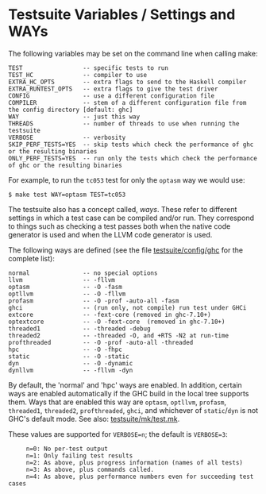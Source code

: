 # Testsuite Variables / Settings and WAYs


The following variables may be set on the command line when calling make:

```wiki
TEST                 -- specific tests to run
TEST_HC              -- compiler to use
EXTRA_HC_OPTS        -- extra flags to send to the Haskell compiler
EXTRA_RUNTEST_OPTS   -- extra flags to give the test driver
CONFIG               -- use a different configuration file
COMPILER             -- stem of a different configuration file from the config directory [default: ghc]
WAY                  -- just this way
THREADS              -- number of threads to use when running the testsuite
VERBOSE              -- verbosity
SKIP_PERF_TESTS=YES  -- skip tests which check the performance of ghc or the resulting binaries
ONLY_PERF_TESTS=YES  -- run only the tests which check the performance of ghc or the resulting binaries
```


For example, to run the `tc053` test for only the `optasm` way we would use:

```wiki
$ make test WAY=optasm TEST=tc053
```


The testsuite also has a concept called, *ways*. These refer to different settings in which a test case can be compiled and/or run. They correspond to things such as checking a test passes both when the native code generator is used and when the LLVM code generator is used.


The following ways are defined (see the file [testsuite/config/ghc](/trac/ghc/browser/ghc/testsuite/config/ghc)
for the complete list):

```wiki
normal               -- no special options
llvm                 -- -fllvm
optasm               -- -O -fasm
optllvm              -- -O -fllvm
profasm              -- -O -prof -auto-all -fasm
ghci                 -- (run only, not compile) run test under GHCi
extcore              -- -fext-core (removed in ghc-7.10+)
optextcore           -- -O -fext-core  (removed in ghc-7.10+)
threaded1            -- -threaded -debug
threaded2            -- -threaded -O, and +RTS -N2 at run-time
profthreaded         -- -O -prof -auto-all -threaded
hpc                  -- -O -fhpc
static               -- -O -static
dyn                  -- -O -dynamic
dynllvm              -- -fllvm -dyn
```


By default, the 'normal' and 'hpc' ways are enabled. In addition,
certain ways are enabled automatically if the GHC build in the local
tree supports them.  Ways that are enabled this way are `optasm`,
`optllvm`, `profasm`, `threaded1`, `threaded2`, `profthreaded`, `ghci`,
and whichever of `static`/`dyn` is not GHC's default mode.
See also: [testsuite/mk/test.mk](/trac/ghc/browser/ghc/testsuite/mk/test.mk).


These values are supported for `VERBOSE=n`; the default is `VERBOSE=3`:

```wiki
     n=0: No per-test output
     n=1: Only failing test results
     n=2: As above, plus progress information (names of all tests)
     n=3: As above, plus commands called.
     n=4: As above, plus performance numbers even for succeeding test cases
```